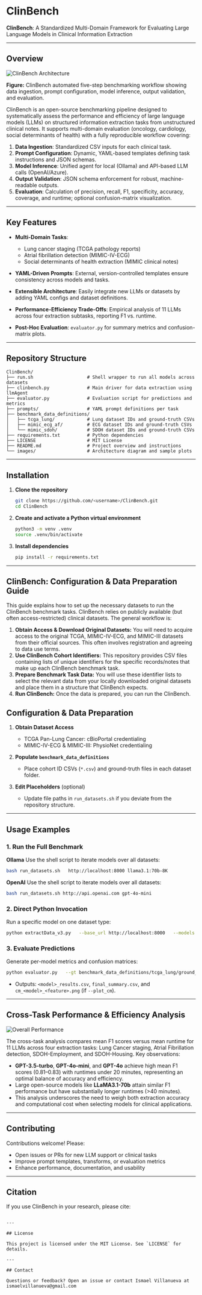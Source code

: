 # ClinBench

**ClinBench**: A Standardized Multi-Domain Framework for Evaluating Large Language Models in Clinical Information Extraction

---

## Overview

![ClinBench Architecture](images/ClinBench.png)

**Figure:** ClinBench automated five-step benchmarking workflow showing data ingestion, prompt configuration, model inference, output validation, and evaluation.

ClinBench is an open-source benchmarking pipeline designed to systematically assess the performance and efficiency of large language models (LLMs) on structured information extraction tasks from unstructured clinical notes. It supports multi-domain evaluation (oncology, cardiology, social determinants of health) with a fully reproducible workflow covering:

1. **Data Ingestion**: Standardized CSV inputs for each clinical task.  
2. **Prompt Configuration**: Dynamic, YAML-based templates defining task instructions and JSON schemas.  
3. **Model Inference**: Unified agent for local (Ollama) and API-based LLM calls (OpenAI/Azure).  
4. **Output Validation**: JSON schema enforcement for robust, machine-readable outputs.  
5. **Evaluation**: Calculation of precision, recall, F1, specificity, accuracy, coverage, and runtime; optional confusion-matrix visualization.

---

## Key Features

- **Multi-Domain Tasks**:
  - Lung cancer staging (TCGA pathology reports)  
  - Atrial fibrillation detection (MIMIC-IV-ECG)  
  - Social determinants of health extraction (MIMIC clinical notes)

- **YAML-Driven Prompts**: External, version-controlled templates ensure consistency across models and tasks.  
- **Extensible Architecture**: Easily integrate new LLMs or datasets by adding YAML configs and dataset definitions.  
- **Performance-Efficiency Trade-Offs**: Empirical analysis of 11 LLMs across four extraction subtasks, reporting F1 vs. runtime.  
- **Post-Hoc Evaluation**: `evaluator.py` for summary metrics and confusion-matrix plots.

---

## Repository Structure
```
ClinBench/
├── run.sh                    # Shell wrapper to run all models across datasets
├── clinbench.py              # Main driver for data extraction using llmAgent
├── evaluator.py              # Evaluation script for predictions and metrics
├── prompts/                  # YAML prompt definitions per task
├── benchmark_data_definitions/
│   ├── tcga_lung/            # Lung dataset IDs and ground-truth CSVs
│   ├── mimic_ecg_af/         # ECG dataset IDs and ground-truth CSVs
│   └── mimic_sdoh/           # SDOH dataset IDs and ground-truth CSVs
├── requirements.txt          # Python dependencies
├── LICENSE                   # MIT License
├── README.md                 # Project overview and instructions
└── images/                   # Architecture diagram and sample plots
```

---

## Installation
1. **Clone the repository**
   ```bash
   git clone https://github.com/<username>/ClinBench.git
   cd ClinBench
   ```

2. **Create and activate a Python virtual environment**
   ```bash
   python3 -m venv .venv
   source .venv/bin/activate
   ```

3. **Install dependencies**
   ```bash
   pip install -r requirements.txt
   ```

---

## ClinBench: Configuration & Data Preparation Guide

This guide explains how to set up the necessary datasets to run the ClinBench benchmark tasks. ClinBench relies on publicly available (but often access-restricted) clinical datasets. The general workflow is:

1.  **Obtain Access & Download Original Datasets:** You will need to acquire access to the original TCGA, MIMIC-IV-ECG, and MIMIC-III datasets from their official sources. This often involves registration and agreeing to data use terms.
2.  **Use ClinBench Cohort Identifiers:** This repository provides CSV files containing lists of unique identifiers for the specific records/notes that make up each ClinBench benchmark task.
3.  **Prepare Benchmark Task Data:** You will use these identifier lists to select the relevant data from your locally downloaded original datasets and place them in a structure that ClinBench expects.
4.  **Run ClinBench:** Once the data is prepared, you can run the ClinBench.


## Configuration & Data Preparation

1. **Obtain Dataset Access**
   - TCGA Pan-Lung Cancer: cBioPortal credentialing  
   - MIMIC-IV-ECG & MIMIC-III: PhysioNet credentialing

2. **Populate `benchmark_data_definitions`**
   - Place cohort ID CSVs (`*.csv`) and ground-truth files in each dataset folder.

3. **Edit Placeholders** (optional)
   - Update file paths in `run_datasets.sh` if you deviate from the repository structure.

---

## Usage Examples

### 1. Run the Full Benchmark
**Ollama**
Use the shell script to iterate models over all datasets:
```bash
bash run_datasets.sh   http://localhost:8000 llama3.1:70b-8K
```

**OpenAI**
Use the shell script to iterate models over all datasets:
```bash
bash run_datasets.sh http://api.openai.com gpt-4o-mini
```

### 2. Direct Python Invocation
Run a specific model on one dataset type:
```bash
python extractData_v3.py   --base_url http://localhost:8000   --models llama3.1:70b-8K   --csv_file benchmark_data_definitions/tcga_lung/Lung_notes_id.csv   --prompts_yaml prompts/prompts.yaml   --results_path results/lung/   --dataset_type lung
```

### 3. Evaluate Predictions
Generate per-model metrics and confusion matrices:
```bash
python evaluator.py   --gt benchmark_data_definitions/tcga_lung/ground_truth_lung.csv   --preds_dir results/lung/   --out_dir eval/lung/   --features pT,pN,tumor_stage,histologic_diagnosis   --plot_cm
```

- Outputs: `<model>_results.csv`, `final_summary.csv`, and `cm_<model>_<feature>.png` (if `--plot_cm`).

---

## Cross-Task Performance & Efficiency Analysis

![Overall Performance](images/ClinBench_Overall_Performance.png)

The cross-task analysis compares mean F1 scores versus mean runtime for 11 LLMs across four extraction tasks: Lung Cancer staging, Atrial Fibrillation detection, SDOH-Employment, and SDOH-Housing. Key observations:
- **GPT-3.5-turbo**, **GPT-4o-mini**, and **GPT-4o** achieve high mean F1 scores (0.81–0.83) with runtimes under 20 minutes, representing an optimal balance of accuracy and efficiency.
- Large open-source models like **LLaMA3.1-70b** attain similar F1 performance but have substantially longer runtimes (>40 minutes).
- This analysis underscores the need to weigh both extraction accuracy and computational cost when selecting models for clinical applications.

---

## Contributing

Contributions welcome! Please:
- Open issues or PRs for new LLM support or clinical tasks
- Improve prompt templates, transforms, or evaluation metrics
- Enhance performance, documentation, and usability

---

## Citation

If you use ClinBench in your research, please cite:
```

---

## License

This project is licensed under the MIT License. See `LICENSE` for details.

---

## Contact

Questions or feedback? Open an issue or contact Ismael Villanueva at ismaelvillanueva@gmail.com
